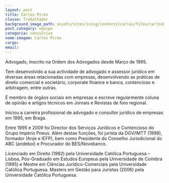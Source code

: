 ```yaml
---
layout: post
title: Carlos Pires
classe: Trabalhador
background_image_path: assets/sites/insig/content2/carlos/files/carlosb390.jpg      
post_category: equipa
categoria: consultivo
nome-imagem: Carlos Pires
cargo: 
email: 
---
```


Advogado, inscrito na Ordem dos Advogados desde Março de 1995.

Tem desenvolvido a sua actividade de advogado e assessor jurídico em diversas áreas relacionadas com empresas, desenvolvendo as práticas de direito comercial e societário, corporate finance e banca, contencioso e arbitragem, entre outras.

É membro de órgãos sociais em empresas e escreve regularmente coluna de opinião e artigos técnicos em Jornais e Revistas de foro regional.

Iniciou a carreira profissional de advogado e consultor jurídico de empresas em 1995, em Braga.

Entre 1995 e 2009 foi Director dos Serviços Jurídicos e Contencioso do Grupo Império Pneus. Além destas funções, foi jurista da DGV/IMTT (1998), formador (Anje e IEFP), bem como Presidente do Conselho Jurisdicional do ABC (andebol) e Procurador do BES/Novobanco.

Licenciado em Direito (1992) pela Universidade Católica Portuguesa – Lisboa, Pós-Graduado em Estudos Europeus pela Universidade de Coimbra (1995) e Mestre em Ciências Jurídico-Comerciais pela Universidade Católica Portuguesa. Masters em Gestão para Juristas (2006) pela Universidade Católica Portuguesa.

